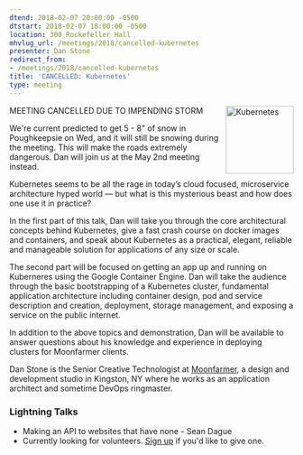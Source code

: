 ```yaml
---
dtend: 2018-02-07 20:00:00 -0500
dtstart: 2018-02-07 18:00:00 -0500
location: 300 Rockefeller Hall
mhvlug_url: /meetings/2018/cancelled-kubernetes
presenter: Dan Stone
redirect_from:
- /meetings/2018/cancelled-kubernetes
title: 'CANCELLED: Kubernetes'
type: meeting
---
```



<img alt="Kubernetes" src="/sites/default/files/medium_large_logo_0.png" style="float:right;width:120px;height:120px;" />

MEETING CANCELLED DUE TO IMPENDING STORM

We're current predicted to get 5 - 8" of snow in Poughkeepsie on Wed, and it will still be snowing during the meeting. This will make the roads extremely dangerous. Dan will join us at the May 2nd meeting instead.

Kubernetes seems to be all the rage in today’s cloud focused, microservice architecture hyped world — but what is this mysterious beast and how does one use it in practice?

In the first part of this talk, Dan will take you through the core architectural concepts behind Kubernetes, give a fast crash course on docker images and containers, and speak about Kubernetes as a practical, elegant, reliable and manageable solution for applications of any size or scale.

The second part will be focused on getting an app up and running on Kuberneres using the Google Container Engine. Dan will take the audience through the basic bootstrapping of a Kubernetes cluster, fundamental application architecture including container design, pod and service description and creation, deployment, storage management, and exposing a service on the public internet.

In addition to the above topics and demonstration, Dan will be available to answer questions about his knowledge and experience in deploying clusters for Moonfarmer clients.

Dan Stone is the Senior Creative Technologist at [Moonfarmer](https://moonfarmer.com/), a design and development studio in Kingston, NY where he works as an application architect and sometime DevOps ringmaster.

### Lightning Talks
- Making an API to websites that have none - Sean Dague
- Currently looking for volunteers. [Sign up](http://mhvlug.org/contact/Lightning-Talk) if you'd like to give one.
